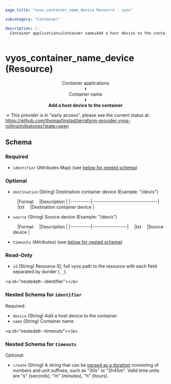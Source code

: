 ```yaml
---
page_title: "vyos_container_name_device Resource - vyos"

subcategory: "Container"

description: |- 
  Container applications⯯Container name⯯Add a host device to the container
---
```


# vyos_container_name_device (Resource)
<center>

Container applications  
⯯  
Container name  
⯯  
**Add a host device to the container**


</center>

-> This provider is in "early access", please see the current status at: https://github.com/thomasfinstad/terraform-provider-vyos-rolling/milestones?state=open

## Schema

### Required

- `identifier` (Attributes Map) (see [below for nested schema](#nestedatt--identifier))

### Optional

- `destination` (String) Destination container device (Example: &#34;/dev/x&#34;)

    &emsp;|Format  &emsp;|Description                   |
    |----------|--------------------------------|
    &emsp;|txt     &emsp;|Destination container device  |
- `source` (String) Source device (Example: &#34;/dev/x&#34;)

    &emsp;|Format  &emsp;|Description    |
    |----------|-----------------|
    &emsp;|txt     &emsp;|Source device  |
- `timeouts` (Attributes) (see [below for nested schema](#nestedatt--timeouts))

### Read-Only

- `id` (String) Resource ID, full vyos path to the resource with each field separated by dunder (`__`).

&lt;a id=&#34;nestedatt--identifier&#34;&gt;&lt;/a&gt;
### Nested Schema for `identifier`

Required:

- `device` (String) Add a host device to the container
- `name` (String) Container name


&lt;a id=&#34;nestedatt--timeouts&#34;&gt;&lt;/a&gt;
### Nested Schema for `timeouts`

Optional:

- `create` (String) A string that can be [parsed as a duration](https://pkg.go.dev/time#ParseDuration) consisting of numbers and unit suffixes, such as &#34;30s&#34; or &#34;2h45m&#34;. Valid time units are &#34;s&#34; (seconds), &#34;m&#34; (minutes), &#34;h&#34; (hours).  
